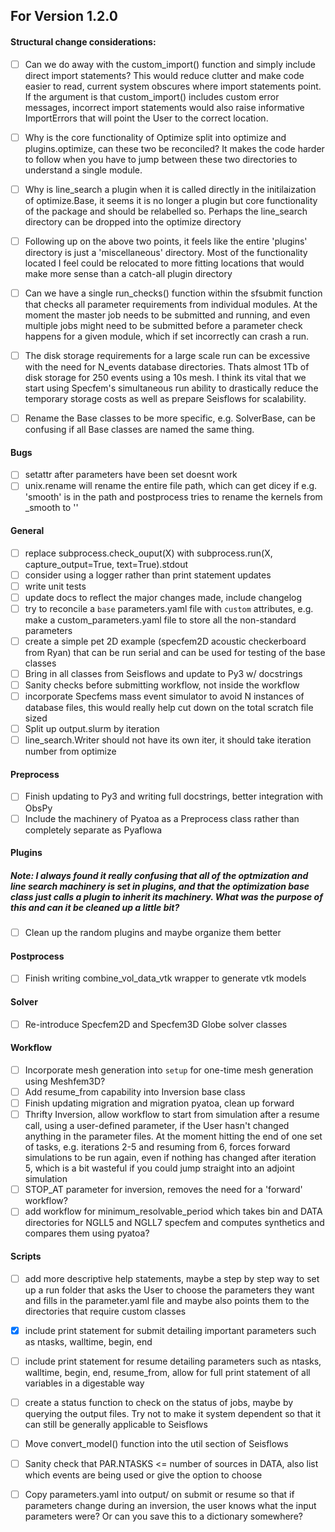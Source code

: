 ## For Version 1.2.0

#### Structural change considerations:
- [ ] Can we do away with the custom_import() function and simply include direct import statements? This would reduce clutter and make code easier to read, current system obscures where import statements point. If the argument is that custom_import() includes custom error messages, incorrect import statements would also raise informative ImportErrors that will point the User to the correct location. 
- [ ] Why is the core functionality of Optimize split into optimize and plugins.optimize, can these two be reconciled? It makes the code harder to follow when you have to jump between these two directories to understand a single module.  
- [ ] Why is line_search a plugin when it is called directly in the initilaization of optimize.Base, it seems it is no longer a plugin but core functionality of the package and should be relabelled so. Perhaps the line_search directory can be dropped into the optimize directory  
- [ ] Following up on the above two points, it feels like the entire 'plugins' directory is just a 'miscellaneous' directory. Most of the functionality located I feel could be relocated to more fitting locations that would make more sense than a catch-all plugin directory  
- [ ] Can we have a single run_checks() function within the sfsubmit function that checks all parameter requirements from individual modules. At the moment the master job needs to be submitted and running, and even multiple jobs might need to be submitted before a parameter check happens for a given module, which if set incorrectly can crash a run. 
- [ ] The disk storage requirements for a large scale run can be excessive with the need for N_events database directories. Thats almost 1Tb of disk storage for 250 events using a 10s mesh. I think its vital that we start using Specfem's simultaneous run ability to drastically reduce the temporary storage costs as well as prepare Seisflows for scalability.
- [ ] Rename the Base classes to be more specific, e.g. SolverBase, can be confusing if all Base classes are named the same thing.


#### Bugs
- [ ] setattr after parameters have been set doesnt work
- [ ] unix.rename will rename the entire file path, which can get dicey if e.g. 'smooth' is in the path and postprocess tries to rename the kernels from _smooth to ''

#### General
- [ ] replace subprocess.check_ouput(X) with subprocess.run(X, capture_output=True, text=True).stdout
- [ ] consider using a logger rather than print statement updates
- [ ] write unit tests
- [ ] update docs to reflect the major changes made, include changelog
- [ ] try to reconcile a `base` parameters.yaml file with `custom` attributes, e.g. make a custom_parameters.yaml file to store all the non-standard parameters
- [ ] create a simple pet 2D example (specfem2D acoustic checkerboard from Ryan)
      that can be run serial and can be used for testing of the base classes
- [ ] Bring in all classes from Seisflows and update to Py3 w/ docstrings
- [ ] Sanity checks before submitting workflow, not inside the workflow
- [ ] incorporate Specfems mass event simulator to avoid N instances of database files, this would really help cut down on the total scratch file sized
- [ ] Split up output.slurm by iteration
- [ ] line_search.Writer should not have its own iter, it should take iteration number from optimize

#### Preprocess
- [ ] Finish updating to Py3 and writing full docstrings, better integration 
      with ObsPy
- [ ] Include the machinery of Pyatoa as a Preprocess class rather than 
      completely separate as Pyaflowa

#### Plugins
##### Note: I always found it really confusing that all of the optmization and line search machinery is set in plugins, and that the optimization base class just calls a plugin to inherit its machinery. What was the purpose of this and can it be cleaned up a little bit?

- [ ] Clean up the random plugins and maybe organize them better

#### Postprocess
- [ ] Finish writing combine_vol_data_vtk wrapper to generate vtk models

#### Solver
- [ ] Re-introduce Specfem2D and Specfem3D Globe solver classes

#### Workflow
- [ ] Incorporate mesh generation into `setup` for one-time mesh generation using Meshfem3D?
- [ ] Add resume_from capability into Inversion base class
- [ ] Finish updating migration and migration pyatoa, clean up forward
- [ ] Thrifty Inversion, allow workflow to start from simulation after a resume call, using a user-defined parameter,
      if the User hasn't changed anything in the parameter files. At the moment hitting the end of one set of tasks, 
      e.g. iterations 2-5 and resuming from 6, forces forward simulations to be run again, even if nothing has changed
      after iteration 5, which is a bit wasteful if you could jump straight into an adjoint simulation
- [ ] STOP_AT parameter for inversion, removes the need for a 'forward' workflow?
- [ ] add workflow for minimum_resolvable_period which takes bin and DATA directories for NGLL5 and NGLL7 specfem and computes synthetics and compares them using pyatoa?

#### Scripts
- [ ] add more descriptive help statements, maybe a step by step way to set up a
      run folder that asks the User to choose the parameters they want and fills
      in the parameter.yaml file and maybe also points them to the directories
      that require custom classes
- [x] include print statement for submit detailing important parameters such
      as ntasks, walltime, begin, end
- [ ] include print statement for resume detailing parameters such as ntasks,
      walltime, begin, end, resume_from, allow for full print statement of all variables in a digestable way
- [ ] create a status function to check on the status of jobs, maybe by 
      querying the output files. Try not to make it system dependent so that it
      can still be generally applicable to Seisflows
- [ ] Move convert_model() function into the util section of Seisflows
- [ ] Sanity check that PAR.NTASKS <= number of sources in DATA, also list which events are being used or give the option to choose
- [ ] Copy parameters.yaml into output/ on submit or resume so that if parameters change during an inversion, the user knows what the
      input parameters were? Or can you save this to a dictionary somewhere?

